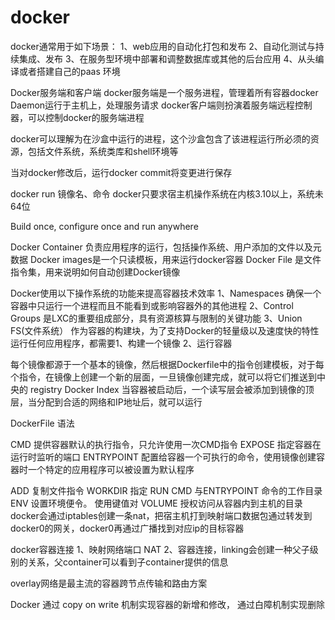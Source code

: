 # docker

docker通常用于如下场景：
1、web应用的自动化打包和发布
2、自动化测试与持续集成、发布
3、在服务型环境中部署和调整数据库或其他的后台应用
4、从头编译或者搭建自己的paas 环境

Docker服务端和客户端
docker服务端是一个服务进程，管理着所有容器docker Daemon运行于主机上，处理服务请求
docker客户端则扮演着服务端远程控制器，可以控制docker的服务端进程

docker可以理解为在沙盒中运行的进程，这个沙盒包含了该进程运行所必须的资源，包括文件系统，系统类库和shell环境等

当对docker修改后，运行docker commit将变更进行保存

docker run 镜像名、命令
docker只要求宿主机操作系统在内核3.10以上，系统未64位

Build once, configure once and run anywhere

Docker Container 负责应用程序的运行，包括操作系统、用户添加的文件以及元数据
Docker images是一个只读模板，用来运行docker容器
Docker File 是文件指令集，用来说明如何自动创建Docker镜像

Docker使用以下操作系统的功能来提高容器技术效率
1、Namespaces 确保一个容器中只运行一个进程而且不能看到或影响容器外的其他进程
2、Control Groups 是LXC的重要组成部分，具有资源核算与限制的关键功能
3、Union FS(文件系统） 作为容器的构建块，为了支持Docker的轻量级以及速度快的特性
运行任何应用程序，都需要1、构建一个镜像  2、运行容器

每个镜像都源于一个基本的镜像，然后根据Dockerfile中的指令创建模板，对于每个指令，在镜像上创建一个新的层面，一旦镜像创建完成，就可以将它们推送到中央的 registry   Docker Index
当容器被启动后，一个读写层会被添加到镜像的顶层，当分配到合适的网络和IP地址后，就可以运行

DockerFile 语法

CMD 提供容器默认的执行指令，只允许使用一次CMD指令
EXPOSE 指定容器在运行时监听的端口
ENTRYPOINT 配置给容器一个可执行的命令，使用镜像创建容器时一个特定的应用程序可以被设置为默认程序

ADD 复制文件指令
WORKDIR 指定 RUN  CMD 与ENTRYPOINT 命令的工作目录
ENV 设置环境便令。 使用键值对
VOLUME  授权访问从容器内到主机的目录
docker会通过iptables创建一条nat，把宿主机打到映射端口数据包通过转发到docker0的网关，docker0再通过广播找到对应ip的目标容器

docker容器连接
1、映射网络端口 NAT
2、容器连接，linking会创建一种父子级别的关系，父container可以看到子container提供的信息

overlay网络是最主流的容器跨节点传输和路由方案

Docker 通过 copy on write 机制实现容器的新增和修改， 通过白障机制实现删除 

